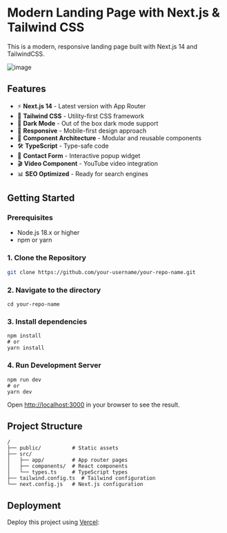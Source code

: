 # Modern Landing Page with Next.js & Tailwind CSS

This is a modern, responsive landing page built with Next.js 14 and TailwindCSS.

![image](https://user-images.githubusercontent.com/1884712/121497169-03228680-c990-11eb-975a-e77fddc43de0.png)

## Features

- ⚡ **Next.js 14** - Latest version with App Router
- 🎨 **Tailwind CSS** - Utility-first CSS framework
- 🌙 **Dark Mode** - Out of the box dark mode support
- 📱 **Responsive** - Mobile-first design approach
- 🧩 **Component Architecture** - Modular and reusable components
- 🛠 **TypeScript** - Type-safe code
- 💬 **Contact Form** - Interactive popup widget
- 🎬 **Video Component** - YouTube video integration
- 📊 **SEO Optimized** - Ready for search engines

## Getting Started

### Prerequisites

- Node.js 18.x or higher
- npm or yarn

### 1\. Clone the Repository

```bash
git clone https://github.com/your-username/your-repo-name.git
```

### 2\. Navigate to the directory

```
cd your-repo-name
```

### 3\. Install dependencies

```
npm install
# or
yarn install
```

### 4\. Run Development Server

```
npm run dev
# or
yarn dev
```

Open [http://localhost:3000](http://localhost:3000) in your browser to see the result.

## Project Structure

```
/
├── public/          # Static assets
├── src/
│   ├── app/         # App router pages
│   ├── components/  # React components
│   └── types.ts     # TypeScript types
├── tailwind.config.ts  # Tailwind configuration
└── next.config.js   # Next.js configuration
```

## Deployment

Deploy this project using [Vercel](https://vercel.com):
